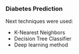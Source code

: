 ### Diabetes Prediction

Next techniques were used:
* K-Nearest Neighbors
* Decision Tree Classifier
* Deep learning method
